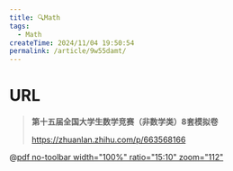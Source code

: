 ```yaml
---
title: 🔍Math
tags: 
  - Math
createTime: 2024/11/04 19:50:54
permalink: /article/9w55damt/
---
```

# URL

> **第十五届全国大学生数学竞赛（非数学类）8套模拟卷**
> 
> <https://zhuanlan.zhihu.com/p/663568166>

@[pdf no-toolbar width="100%" ratio="15:10" zoom="112"](https://www.gsllsc.com:12555/api/pumpkin/assets/pdf/Math.pdf)
